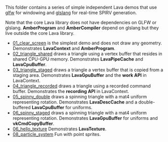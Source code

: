 This folder contains a series of simple independent Lava demos that use
[glfw](https://github.com/glfw/glfw) for windowing and
[glslang](https://github.com/KhronosGroup/glslang) for real-time SPIRV generation.

Note that the core Lava library does not have dependencies on GLFW or glslang. **AmberProgram** and
**AmberCompiler** depend on glslang but they live outside the core Lava library.

- [01_clear_screen](clear_screen.cpp)
  is the simplest demo and does not draw any geometry.
  Demonstrates **LavaContext** and **AmberProgram**.
- [02_triangle_shared](triangle_shared.cpp)
  draws a triangle using a vertex buffer that resides in shared CPU-GPU memory.
  Demonstrates **LavaPipeCache** and **LavaCpuBuffer**.
- [03_triangle_staged](triangle_staged.cpp)
  draws a triangle a vertex buffer that is copied from a staging area.
  Demonstrates **LavaGpuBuffer** and the **work API** in LavaContext.
- [04_triangle_recorded](triangle_recorded.cpp)
  draws a triangle using a recorded command buffer.
  Demonstrates the **recording API** in LavaContext.
- [05_spinny_double](spinny_double.cpp)
  draws a spinning triangle with a mat4 uniform representing rotation.
  Demonstrates **LavaDescCache** and a double-buffered **LavaCpuBuffer** for uniforms.
- [06_spinny_staged](spinny_staged.cpp)
  draws a spinning triangle with a mat4 uniform representing rotation.
  Demonstrates **LavaGpuBuffer** for uniforms and **vkCmdCopyBuffer**.
- [06_hello_texture](hello_texture.cpp)
  Demonstrates **LavaTexture**.
- [08_particle_system](particle_system.cpp)
  Fun with point sprites.

